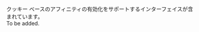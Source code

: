 <Namespace Name="Microsoft.Azure.Management.Network.Fluent.HasCookieBasedAffinity.Definition">
  <Docs>
    <summary>クッキー ベースのアフィニティの有効化をサポートするインターフェイスが含まれています。</summary> 
    <remarks>To be added.</remarks>
  </Docs>
</Namespace>
